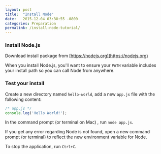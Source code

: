 ```yaml
---
layout: post
title:  "Install Node"
date:   2015-12-04 03:38:55 -0800
categories: Preparation
permalink: /install-node-tutorial/
---
```


### Install Node.js
Download install package from [https://nodejs.org](https://nodejs.org)

When you install Node.js, you'll want to ensure your `PATH` variable includes your install path so you can call Node from anywhere.

### Test your install
Create a new directory named `hello-world`, add a new `app.js` file with the following content:

  ```js
  /* app.js */
  console.log('Hello World!');
  ```

In the command prompt (or terminal on Mac) , run `node app.js`.

If you get any error regarding Node is not found, open a new command prompt (or terminal) to reflect the new environment variable for Node.

To stop the application, run `Ctrl+C`.
